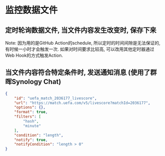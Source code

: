 # 监控数据文件
## 定时轮询数据文件, 当文件内容发生改变时, 保存下来
Note: 因为用的是GitHub Action的schedule, 所以定时的时间间隙是无法保证的, 有时候一小时才会触发一次. 如果对时间要求比较高, 可以改用其他定时器通过Web Hook的方式触发Action.
## 当文件内容符合特定条件时, 发送通知消息 (使用了群晖Synology Chat)
```json
{
	"id": "uefa_match_2036177_livescore",
	"url": "https://match.uefa.com/v5/livescore?matchId=2036177",
	"options": {},
	"format": true,
	"filters": [
		"hash",
		"minute"
	],
	"condition": "length",
	"notify": true,
	"notifyCondition": "length > 0"
}
```
